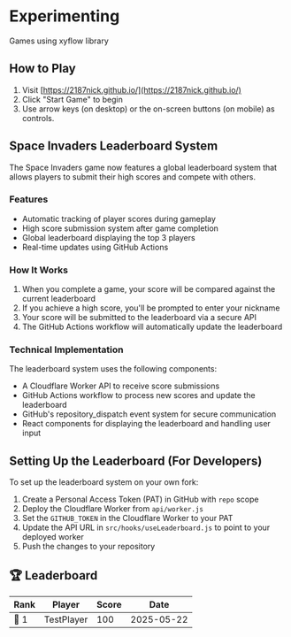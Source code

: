 # Experimenting

Games using xyflow library

## How to Play
1. Visit [https://2187nick.github.io/](https://2187nick.github.io/)
2. Click "Start Game" to begin
3. Use arrow keys (on desktop) or the on-screen buttons (on mobile) as controls.

## Space Invaders Leaderboard System

The Space Invaders game now features a global leaderboard system that allows players to submit their high scores and compete with others.

### Features
- Automatic tracking of player scores during gameplay
- High score submission system after game completion
- Global leaderboard displaying the top 3 players
- Real-time updates using GitHub Actions

### How It Works
1. When you complete a game, your score will be compared against the current leaderboard
2. If you achieve a high score, you'll be prompted to enter your nickname
3. Your score will be submitted to the leaderboard via a secure API
4. The GitHub Actions workflow will automatically update the leaderboard

### Technical Implementation
The leaderboard system uses the following components:
- A Cloudflare Worker API to receive score submissions
- GitHub Actions workflow to process new scores and update the leaderboard
- GitHub's repository_dispatch event system for secure communication
- React components for displaying the leaderboard and handling user input

## Setting Up the Leaderboard (For Developers)

To set up the leaderboard system on your own fork:

1. Create a Personal Access Token (PAT) in GitHub with `repo` scope
2. Deploy the Cloudflare Worker from `api/worker.js`
3. Set the `GITHUB_TOKEN` in the Cloudflare Worker to your PAT
4. Update the API URL in `src/hooks/useLeaderboard.js` to point to your deployed worker
5. Push the changes to your repository



## 🏆 Leaderboard

| Rank | Player | Score | Date |
|------|--------|-------|------|
| 🥇 1 | TestPlayer | 100 | 2025-05-22 |
